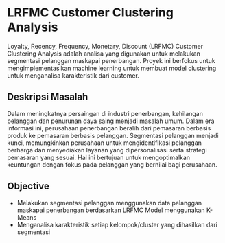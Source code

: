 # LRFMC Customer Clustering Analysis
Loyalty, Recency, Frequency, Monetary, Discount (LRFMC) Customer Clustering Analysis adalah analisa yang digunakan untuk melakukan segmentasi pelanggan maskapai penerbangan. Proyek ini berfokus untuk mengimplementasikan machine learning untuk membuat model clustering untuk menganalisa karakteristik dari customer.

## Deskripsi Masalah
Dalam meningkatnya persaingan di industri penerbangan, kehilangan pelanggan dan penurunan daya saing menjadi masalah umum. Dalam era informasi ini, perusahaan penerbangan beralih dari pemasaran berbasis produk ke pemasaran berbasis pelanggan. Segmentasi pelanggan menjadi kunci, memungkinkan perusahaan untuk mengidentifikasi pelanggan berharga dan menyediakan layanan yang dipersonalisasi serta strategi pemasaran yang sesuai. Hal ini bertujuan untuk mengoptimalkan keuntungan dengan fokus pada pelanggan yang bernilai bagi perusahaan.

## Objective
- Melakukan segmentasi pelanggan menggunakan data pelanggan maskapai penerbangan berdasarkan LRFMC Model menggunakan K-Means
- Menganalisa karakteristik setiap kelompok/cluster yang dihasilkan dari segmentasi
